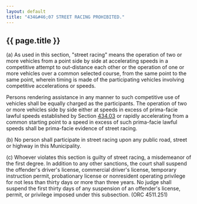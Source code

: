 ```yaml
---
layout: default
title: "434&#46;07 STREET RACING PROHIBITED."
---
```


{{ page.title }}
----------------

(a) As used in this section, "street racing" means the operation of two or more vehicles from a point side by side at accelerating speeds in a competitive attempt to out-distance each other or the operation of one or more vehicles over a common selected course, from the same point to the same point, wherein timing is made of the participating vehicles involving competitive accelerations or speeds. 

Persons rendering assistance in any manner to such competitive use of vehicles shall be equally charged as the participants. The operation of two or more vehicles side by side either at speeds in excess of prima-facie lawful speeds established by Section [434.03](21576109.html) or rapidly accelerating from a common starting point to a speed in excess of such prima-facie lawful speeds shall be prima-facie evidence of street racing.

(b) No person shall participate in street racing upon any public road, street or highway in this Municipality. 

(c) Whoever violates this section is guilty of street racing, a misdemeanor of the first degree. In addition to any other sanctions, the court shall suspend the offender's driver's license, commercial driver's license, temporary instruction permit, probationary license or nonresident operating privilege for not less than thirty days or more than three years. No judge shall suspend the first thirty days of any suspension of an offender's license, permit, or privilege imposed under this subsection. 
(ORC 4511.251)